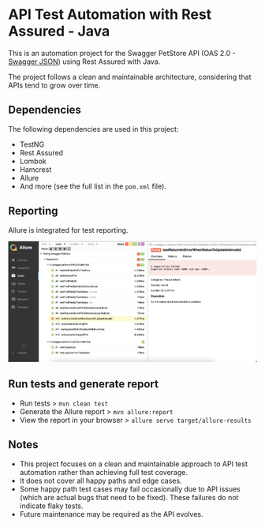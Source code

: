 # API Test Automation with Rest Assured - Java

This is an automation project for the Swagger PetStore API (OAS 2.0 - [Swagger JSON](https://petstore.swagger.io/v2/swagger.json)) using Rest Assured with Java.

The project follows a clean and maintainable architecture, considering that APIs tend to grow over time.

## Dependencies

The following dependencies are used in this project:

- TestNG
- Rest Assured
- Lombok
- Hamcrest
- Allure
- And more (see the full list in the `pom.xml` file).

## Reporting

Allure is integrated for test reporting.

![allure_report.png](readme_content/allure_report.png)

## Run tests and generate report
- Run tests > `mvn clean test`
- Generate the Allure report > `mvn allure:report`
- View the report in your browser > `allure serve target/allure-results`

## Notes

- This project focuses on a clean and maintainable approach to API test automation rather than achieving full test coverage.
- It does not cover all happy paths and edge cases.
- Some happy path test cases may fail occasionally due to API issues (which are actual bugs that need to be fixed). These failures do not indicate flaky tests.
- Future maintenance may be required as the API evolves.
